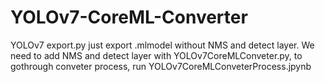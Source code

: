 # YOLOv7-CoreML-Converter

YOLOv7 export.py just export .mlmodel without NMS and detect layer.
We need to add NMS and detect layer with YOLOv7CoreMLConveter.py,
to gothrough conveter process, run YOLOv7CoreMLConveterProcess.jpynb
